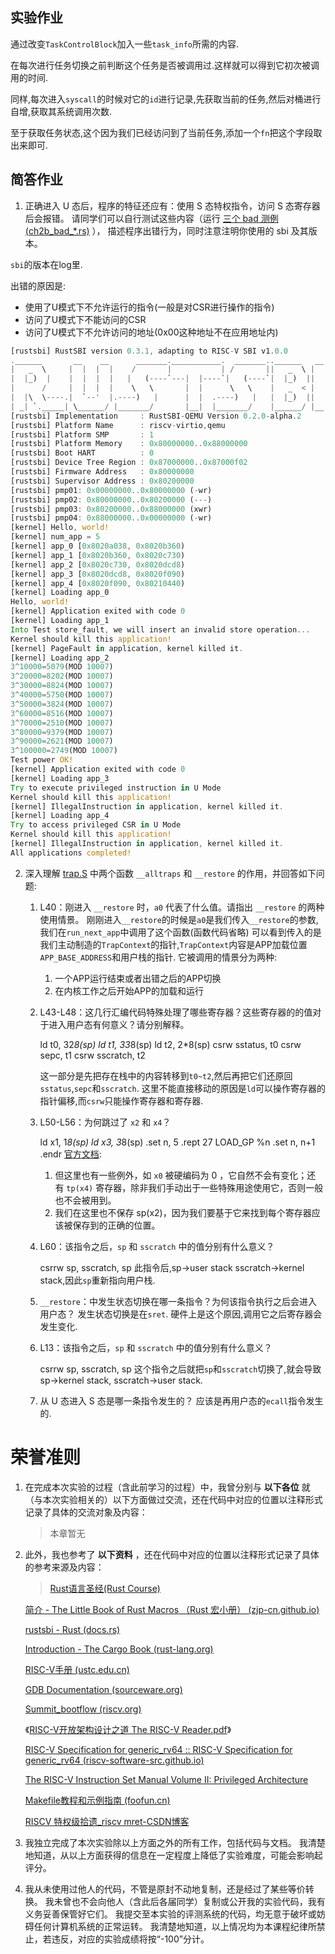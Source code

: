 ## 实验作业

通过改变`TaskControlBlock`加入一些`task_info`所需的内容.

在每次进行任务切换之前判断这个任务是否被调用过.这样就可以得到它初次被调用的时间.

同样,每次进入`syscall`的时候对它的`id`进行记录,先获取当前的任务,然后对桶进行自增,获取其系统调用次数.

至于获取任务状态,这个因为我们已经访问到了当前任务,添加一个`fn`把这个字段取出来即可.


## 简答作业[](https://learningos.cn/rCore-Camp-Guide-2024A/chapter3/5exercise.html#id4 "永久链接至标题")

1.  正确进入 U 态后，程序的特征还应有：使用 S 态特权指令，访问 S 态寄存器后会报错。 请同学们可以自行测试这些内容（运行 [三个 bad 测例 (ch2b_bad_*.rs)](https://github.com/LearningOS/rCore-Tutorial-Test-2024A/tree/master/src/bin) ）， 描述程序出错行为，同时注意注明你使用的 sbi 及其版本。

`sbi`的版本在log里.

出错的原因是:
- 使用了U模式下不允许运行的指令(一般是对CSR进行操作的指令)
- 访问了U模式下不能访问的CSR
- 访问了U模式下不允许访问的地址(0x00这种地址不在应用地址内)

```rust
[rustsbi] RustSBI version 0.3.1, adapting to RISC-V SBI v1.0.0
.______       __    __      _______.___________.  _______..______   __
|   _  \     |  |  |  |    /       |           | /       ||   _  \ |  |
|  |_)  |    |  |  |  |   |   (----`---|  |----`|   (----`|  |_)  ||  |
|      /     |  |  |  |    \   \       |  |      \   \    |   _  < |  |
|  |\  \----.|  `--'  |.----)   |      |  |  .----)   |   |  |_)  ||  |
| _| `._____| \______/ |_______/       |__|  |_______/    |______/ |__|
[rustsbi] Implementation     : RustSBI-QEMU Version 0.2.0-alpha.2
[rustsbi] Platform Name      : riscv-virtio,qemu
[rustsbi] Platform SMP       : 1
[rustsbi] Platform Memory    : 0x80000000..0x88000000
[rustsbi] Boot HART          : 0
[rustsbi] Device Tree Region : 0x87000000..0x87000f02
[rustsbi] Firmware Address   : 0x80000000
[rustsbi] Supervisor Address : 0x80200000
[rustsbi] pmp01: 0x00000000..0x80000000 (-wr)
[rustsbi] pmp02: 0x80000000..0x80200000 (---)
[rustsbi] pmp03: 0x80200000..0x88000000 (xwr)
[rustsbi] pmp04: 0x88000000..0x00000000 (-wr)
[kernel] Hello, world!
[kernel] num_app = 5
[kernel] app_0 [0x8020a038, 0x8020b360)
[kernel] app_1 [0x8020b360, 0x8020c730)
[kernel] app_2 [0x8020c730, 0x8020dcd8)
[kernel] app_3 [0x8020dcd8, 0x8020f090)
[kernel] app_4 [0x8020f090, 0x80210440)
[kernel] Loading app_0
Hello, world!
[kernel] Application exited with code 0
[kernel] Loading app_1
Into Test store_fault, we will insert an invalid store operation...
Kernel should kill this application!
[kernel] PageFault in application, kernel killed it.
[kernel] Loading app_2
3^10000=5079(MOD 10007)
3^20000=8202(MOD 10007)
3^30000=8824(MOD 10007)
3^40000=5750(MOD 10007)
3^50000=3824(MOD 10007)
3^60000=8516(MOD 10007)
3^70000=2510(MOD 10007)
3^80000=9379(MOD 10007)
3^90000=2621(MOD 10007)
3^100000=2749(MOD 10007)
Test power OK!
[kernel] Application exited with code 0
[kernel] Loading app_3
Try to execute privileged instruction in U Mode
Kernel should kill this application!
[kernel] IllegalInstruction in application, kernel killed it.
[kernel] Loading app_4
Try to access privileged CSR in U Mode
Kernel should kill this application!
[kernel] IllegalInstruction in application, kernel killed it.
All applications completed!
```

2.  深入理解 [trap.S](https://github.com/LearningOS/rCore-Camp-Code-2024A/blob/ch3/os/src/trap/trap.S) 中两个函数 `__alltraps` 和 `__restore` 的作用，并回答如下问题:
    
    1.  L40：刚进入 `__restore` 时，`a0` 代表了什么值。请指出 `__restore` 的两种使用情景。
        刚刚进入`__restore`的时候是`a0`是我们传入`__restore`的参数,我们在`run_next_app`中调用了这个函数(函数代码省略)
		可以看到传入的是我们主动制造的`TrapContext`的指针,`TrapContext`内容是APP加载位置`APP_BASE_ADDRESS`和用户栈的指针.
		它被调用的情景分为两种:
		1.  一个APP运行结束或者出错之后的APP切换
		2.  在内核工作之后开始APP的加载和运行
    2.  L43-L48：这几行汇编代码特殊处理了哪些寄存器？这些寄存器的的值对于进入用户态有何意义？请分别解释。
        
        ld t0, 32*8(sp)
        ld t1, 33*8(sp)
        ld t2, 2*8(sp)
        csrw sstatus, t0
        csrw sepc, t1
        csrw sscratch, t2
        
        这一部分是先把存在栈中的内容转移到`t0~t2`,然后再把它们还原回`sstatus`,`sepc`和`sscratch`.
		这里不能直接移动的原因是`ld`可以操作寄存器的指针偏移,而`csrw`只能操作寄存器和寄存器.
		
    3.  L50-L56：为何跳过了 `x2` 和 `x4`？
        
        ld x1, 1*8(sp)
        ld x3, 3*8(sp)
        .set n, 5
        .rept 27
           LOAD_GP %n
           .set n, n+1
        .endr
        [官方文档](https://rcore-os.cn/rCore-Tutorial-Book-v3/chapter2/4trap-handling.html#id7):
		1.  但这里也有一些例外，如 `x0` 被硬编码为 0 ，它自然不会有变化；还有 `tp(x4)` 寄存器，除非我们手动出于一些特殊用途使用它，否则一般也不会被用到。
		2.  我们在这里也不保存 sp(x2)，因为我们要基于它来找到每个寄存器应该被保存到的正确的位置。
    4.  L60：该指令之后，`sp` 和 `sscratch` 中的值分别有什么意义？
        
        csrrw sp, sscratch, sp
        此指令后,sp->user stack sscratch->kernel stack,因此`sp`重新指向用户栈.
    5.  `__restore`：中发生状态切换在哪一条指令？为何该指令执行之后会进入用户态？
        发生状态切换是在`sret`.
		硬件上是这个原因,调用它之后寄存器会发生变化.
    6.  L13：该指令之后，`sp` 和 `sscratch` 中的值分别有什么意义？
        
        csrrw sp, sscratch, sp
        这个指令之后就把`sp`和`sscratch`切换了,就会导致sp->kernel stack, sscratch->user stack.
    7.  从 U 态进入 S 态是哪一条指令发生的？
		应该是再用户态的`ecall`指令发生的.
		
# **荣誉准则**

1.  在完成本次实验的过程（含此前学习的过程）中，我曾分别与 **以下各位** 就（与本次实验相关的）以下方面做过交流，还在代码中对应的位置以注释形式记录了具体的交流对象及内容：
    >
    > 本章暂无
    >
2.  此外，我也参考了 **以下资料** ，还在代码中对应的位置以注释形式记录了具体的参考来源及内容：
	>[Rust语言圣经(Rust Course)](https://course.rs/about-book.html)
	>
	[简介 - The Little Book of Rust Macros （Rust 宏小册） (zjp-cn.github.io)](https://zjp-cn.github.io/tlborm/)
	>
	[rustsbi - Rust (docs.rs)](https://docs.rs/rustsbi/latest/rustsbi/)
	>
	[Introduction - The Cargo Book (rust-lang.org)](https://doc.rust-lang.org/cargo/index.html)
	>
	[RISC-V手册 (ustc.edu.cn)](http://staff.ustc.edu.cn/~llxx/cod/reference_books/RISC-V-Reader-Chinese-v2p12017.pdf) 
	>
	[GDB Documentation (sourceware.org)](https://sourceware.org/gdb/documentation/)
	>
	[Summit_bootflow (riscv.org)](https://riscv.org/wp-content/uploads/2019/12/Summit_bootflow.pdf)
	>
	《[RISC-V开放架构设计之道 The RISC-V Reader.pdf](https://crva.ict.ac.cn/wjxz/202311/P020231213600105558154.pdf)》
	>
	[RISC-V Specification for generic_rv64 :: RISC-V Specification for generic_rv64 (riscv-software-src.github.io)](https://riscv-software-src.github.io/riscv-unified-db/html/generic_rv64/landing.html)
	>
	[The RISC-V Instruction Set Manual Volume II: Privileged Architecture](https://www2.eecs.berkeley.edu/Pubs/TechRpts/2016/EECS-2016-161.pdf)
	>
	[Makefile教程和示例指南 (foofun.cn)](http://makefiletutorial.foofun.cn/)
	>
	[RISCV 特权级拾遗_riscv mret-CSDN博客](https://blog.csdn.net/qq_42556934/article/details/124452742)
    >

3. 我独立完成了本次实验除以上方面之外的所有工作，包括代码与文档。 我清楚地知道，从以上方面获得的信息在一定程度上降低了实验难度，可能会影响起评分。

4. 我从未使用过他人的代码，不管是原封不动地复制，还是经过了某些等价转换。 我未曾也不会向他人（含此后各届同学）复制或公开我的实验代码，我有义务妥善保管好它们。 我提交至本实验的评测系统的代码，均无意于破坏或妨碍任何计算机系统的正常运转。 我清楚地知道，以上情况均为本课程纪律所禁止，若违反，对应的实验成绩将按“-100”分计。
